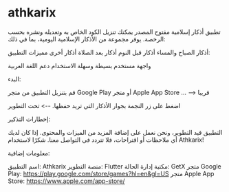 # athkarix

تطبيق أذكار إسلامية مفتوح المصدر يمكنك تنزيل الكود الخاص به وتعديله ونشره بحسب الرخصة.
 يوفر مجموعة من الأذكار الإسلامية اليومية، بما في ذلك:

أذكار الصباح والمساء
أذكار قبل النوم
أذكار بعد الصلاة
أذكار أخرى
مميزات التطبيق:

واجهة مستخدم بسيطة وسهلة الاستخدام
دعم اللغة العربية

البدء:

قم بتنزيل التطبيق من متجر Google Play أو متجر Apple App Store ... --> قريبا

اضغط على زر النجمة بجوار الأذكار التي تريد حفظها. --> تحت التطوير

إخطارات التذكير:

التطبيق قيد التطوير، ونحن نعمل على إضافة المزيد من الميزات والمحتوى.
إذا كان لديك أي ملاحظات أو اقتراحات، فلا تتردد في التواصل معنا.
شكرًا لاستخدام Athkarix!

معلومات إضافية:

اسم التطبيق: Athkarix
منصة التطوير: Flutter
مكتبة إدارة الحالة: GetX
متجر Google Play: https://play.google.com/store/games?hl=en&gl=US
متجر Apple App Store: https://www.apple.com/app-store/

